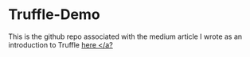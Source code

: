 # Truffle-Demo
This is the github repo associated with the medium article I wrote as an introduction to Truffle <a href="https://sonnyvesali.medium.com/how-to-use-truffle-for-morons-a-how-to-165cd8cb092e"> here </a?
